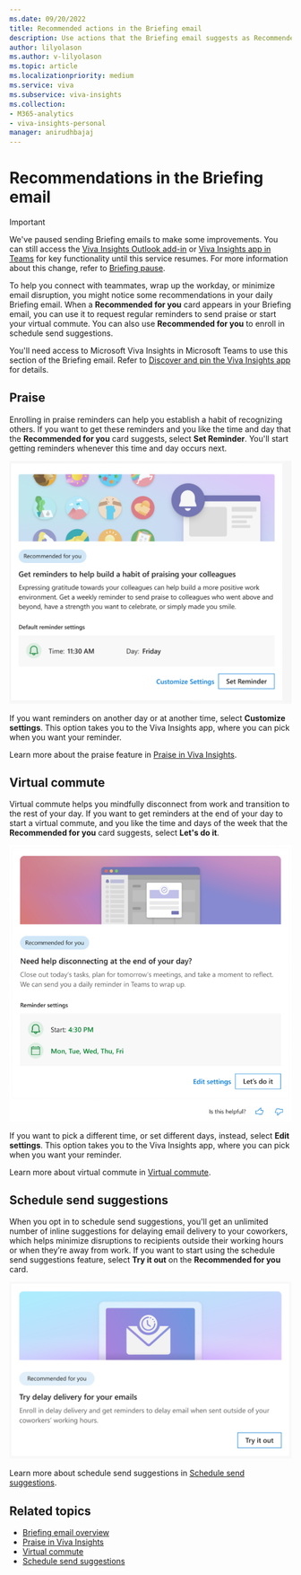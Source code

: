 ```yaml
---
ms.date: 09/20/2022
title: Recommended actions in the Briefing email
description: Use actions that the Briefing email suggests as Recommended for you
author: lilyolason
ms.author: v-lilyolason
ms.topic: article
ms.localizationpriority: medium 
ms.service: viva 
ms.subservice: viva-insights 
ms.collection: 
- M365-analytics
- viva-insights-personal
manager: anirudhbajaj
---
```


# Recommendations in the Briefing email

>[!Important]
>We've paused sending Briefing emails to make some improvements. You can still access the [Viva Insights Outlook add-in](../use/add-in.md) or [Viva Insights app in Teams](../teams/viva-teams-app.md) for key functionality until this service resumes. For more information about this change, refer to [Briefing pause](../reference/briefing-pause.md).

To help you connect with teammates, wrap up the workday, or minimize email disruption, you might notice some recommendations in your daily Briefing email. When a **Recommended for you** card appears in your Briefing email, you can use it to request regular reminders to send praise or start your virtual commute. You can also use **Recommended for you** to enroll in schedule send suggestions.  

You'll need access to Microsoft Viva Insights in Microsoft Teams to use this section of the Briefing email. Refer to [Discover and pin the Viva Insights app](../teams/viva-teams-app-install.md) for details.

## Praise  

Enrolling in praise reminders can help you establish a habit of recognizing others. If you want to get these reminders and you like the time and day that the **Recommended for you** card suggests, select **Set Reminder**. You'll start getting reminders whenever this time and day occurs next. 

![Screenshot that shows the Recommended for you Praise card.](./images/be-rec-praise2.png)

If you want reminders on another day or at another time, select **Customize settings**. This option takes you to the Viva Insights app, where you can pick when you want your reminder.

Learn more about the praise feature in [Praise in Viva Insights](../teams/viva-insights-praise.md).

## Virtual commute

Virtual commute helps you mindfully disconnect from work and transition to the rest of your day. If you want to get reminders at the end of your day to start a virtual commute, and you like the time and days of the week that the **Recommended for you** card suggests, select **Let's do it**.

![Screenshot that shows the Recommended for you virtual commute card](./images/be-rec-virtual-commute.png)

If you want to pick a different time, or set different days, instead, select **Edit settings**. This option takes you to the Viva Insights app, where you can pick when you want your reminder.

Learn more about virtual commute in [Virtual commute](../teams/viva-insights-virtual-commute.md).

## Schedule send suggestions

When you opt in to schedule send suggestions, you'll get an unlimited number of inline suggestions for delaying email delivery to your coworkers, which helps minimize disruptions to recipients outside their working hours or when they’re away from work. If you want to start using the schedule send suggestions feature, select **Try it out** on the **Recommended for you** card.

![Screenshot that shows the Recommended for you Delay delivery card.](./images/be-rec-delay-delivery1.png)

Learn more about schedule send suggestions in [Schedule send suggestions](../use/schedule-send.md).

## Related topics

* [Briefing email overview](be-overview.md)
* [Praise in Viva Insights](../teams/viva-insights-praise.md)
* [Virtual commute](../teams/viva-insights-virtual-commute.md)
* [Schedule send suggestions](../Use/delay-delivery.md)

